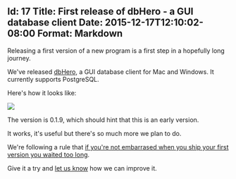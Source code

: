 Id: 17
Title: First release of dbHero - a GUI database client
Date: 2015-12-17T12:10:02-08:00
Format: Markdown
--------------

Releasing a first version of a new program is a first step in a hopefully
long journey.

We've released [dbHero](https://dbheroapp.com), a GUI database client for Mac
and Windows. It currently supports PostgreSQL.

Here's how it looks like:

![](https://cdn-images-1.medium.com/max/800/1*IV3jiYmsEvjs2YAc5gx3sA.png)

The version is 0.1.9, which should hint that this is an early version.

It works, it's useful but there's so much more we plan to do.

We're following a rule that [if you're not embarrased when you ship your
first version you waited too long](http://ma.tt/2010/11/one-point-oh/).

Give it a try and [let us know](https://dbheroapp.com/feedback) how
we can improve it.
 